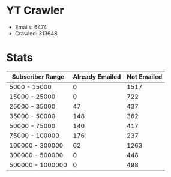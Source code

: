 # YT Crawler
- Emails: 6474
- Crawled: 313648

# Stats
| Subscriber Range  | Already Emailed | Not Emailed |
|-------|-------|-------|
| 5000 - 15000 | 0 | 1517 |
| 15000 - 25000 | 0 | 722 |
| 25000 - 35000 | 47 | 437 |
| 35000 - 50000 | 148 | 362 |
| 50000 - 75000 | 140 | 417 |
| 75000 - 100000 | 176 | 237 |
| 100000 - 300000 | 62 | 1263 |
| 300000 - 500000 | 0 | 448 |
| 500000 - 1000000 | 0 | 498 |
